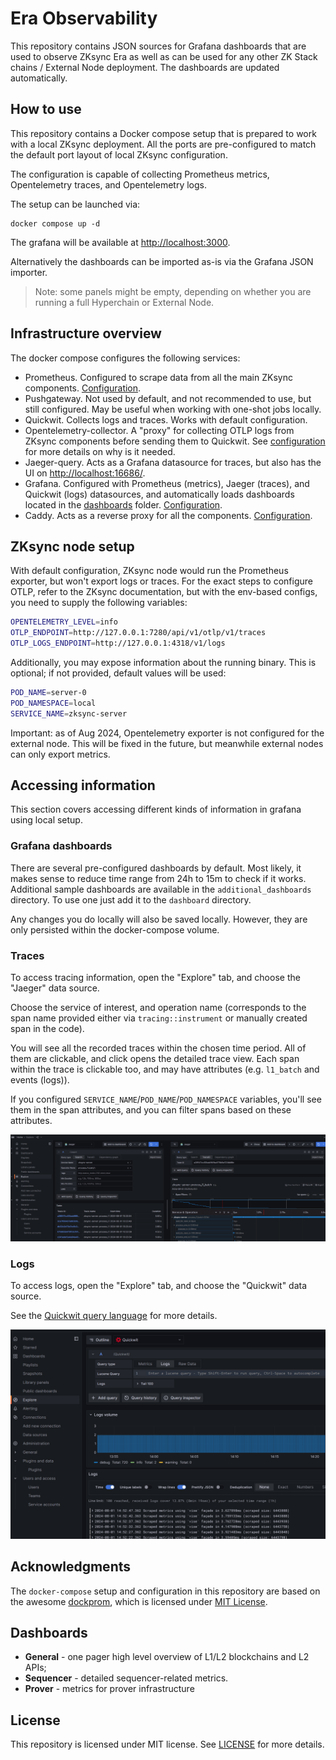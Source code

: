 # Era Observability

This repository contains JSON sources for Grafana dashboards that are used to observe ZKsync Era as well as can be
used for any other ZK Stack chains / External Node deployment. The dashboards are updated automatically.

## How to use

This repository contains a Docker compose setup that is prepared to work with a local ZKsync deployment.
All the ports are pre-configured to match the default port layout of local ZKsync configuration.

The configuration is capable of collecting Prometheus metrics, Opentelemetry traces, and Opentelemetry logs.

The setup can be launched via:

```
docker compose up -d
```

The grafana will be available at [http://localhost:3000](http://localhost:3000).

Alternatively the dashboards can be imported as-is via the Grafana JSON importer.

> Note: some panels might be empty, depending on whether you are running a full Hyperchain or External Node.

## Infrastructure overview

The docker compose configures the following services:

- Prometheus. Configured to scrape data from all the main ZKsync components. [Configuration](./etc/prometheus/prometheus.yml).
- Pushgateway. Not used by default, and not recommended to use, but still configured. May be useful when working with one-shot jobs
  locally.
- Quickwit. Collects logs and traces. Works with default configuration.
- Opentelemetry-collector. A "proxy" for collecting OTLP logs from ZKsync components before sending them to Quickwit.
  See [configuration](./etc/opentelemetry-collector/config.yaml) for more details on why is it needed.
- Jaeger-query. Acts as a Grafana datasource for traces, but also has the UI on [http://localhost:16686/](http://localhost:16686/).
- Grafana. Configured with Prometheus (metrics), Jaeger (traces), and Quickwit (logs) datasources, and automatically loads
  dashboards located in the [dashboards](./dashboards/) folder. [Configuration](./etc/grafana/).
- Caddy. Acts as a reverse proxy for all the components. [Configuration](./etc/caddy/Caddyfile).

## ZKsync node setup

With default configuration, ZKsync node would run the Prometheus exporter, but won't export logs or traces.
For the exact steps to configure OTLP, refer to the ZKsync documentation, but with the env-based configs, you need to supply the following
variables:

```bash
OPENTELEMETRY_LEVEL=info
OTLP_ENDPOINT=http://127.0.0.1:7280/api/v1/otlp/v1/traces
OTLP_LOGS_ENDPOINT=http://127.0.0.1:4318/v1/logs
```

Additionally, you may expose information about the running binary. This is optional; if not provided, default values will be used:

```bash
POD_NAME=server-0
POD_NAMESPACE=local
SERVICE_NAME=zksync-server
```

Important: as of Aug 2024, Opentelemetry exporter is not configured for the external node. This will be fixed in the future, but meanwhile
external nodes can only export metrics.

## Accessing information

This section covers accessing different kinds of information in grafana using local setup.

### Grafana dashboards

There are several pre-configured dashboards by default. Most likely, it makes sense to reduce time range from 24h to 15m to check if it works.
Additional sample dashboards are available in the `additional_dashboards` directory. To use one just add it to the `dashboard` directory.

Any changes you do locally will also be saved locally. However, they are only persisted within the docker-compose volume.

### Traces

To access tracing information, open the "Explore" tab, and choose the "Jaeger" data source.

Choose the service of interest, and operation name (corresponds to the span name provided either via `tracing::instrument` or manually created
span in the code).

You will see all the recorded traces within the chosen time period. All of them are clickable, and click opens the detailed trace view. Each
span within the trace is clickable too, and may have attributes (e.g. `l1_batch` and events (logs)).

If you configured `SERVICE_NAME`/`POD_NAME`/`POD_NAMESPACE` variables, you'll see them in the span attributes, and you can filter spans
based on these attributes.

![Tracing example](./static/jaeger_tracing.png)

### Logs

To access logs, open the "Explore" tab, and choose the "Quickwit" data source.

See the [Quickwit query language](https://quickwit.io/docs/reference/query-language) for more details.

![Logs example](./static/quickwit_logs.png)

## Acknowledgments

The `docker-compose` setup and configuration in this repository are based on the awesome [dockprom](https://github.com/stefanprodan/dockprom),
which is licensed under [MIT License](https://github.com/stefanprodan/dockprom/blob/master/LICENSE).

## Dashboards

- **General** - one pager high level overview of L1/L2 blockchains and L2 APIs;
- **Sequencer** - detailed sequencer-related metrics.
- **Prover** - metrics for prover infrastructure

## License

This repository is licensed under MIT license. See [LICENSE](./LICENSE) for more details.
